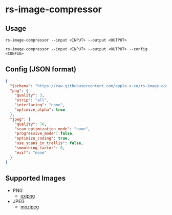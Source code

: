 # rs-image-compressor

## Usage

```text
rs-image-compressor --input <INPUT> --output <OUTPUT>
```

```text
rs-image-compressor --input <INPUT> --output <OUTPUT> --config <CONFIG>
```

## Config (JSON format)

```json
{
  "$schema": "https://raw.githubusercontent.com/apple-x-co/rs-image-compressor/refs/heads/main/schema/schema.json",
  "png": {
    "quality": 3,
    "strip": "all",
    "interlacing": "none",
    "optimize_alpha": true
  },
  "jpeg": {
    "quality": 70,
    "scan_optimization_mode": "none",
    "progressive_mode": false,
    "optimize_coding": true,
    "use_scans_in_trellis": false,
    "smoothing_factor": 0,
    "exif": "none"
  }
}
```

## Supported Images

* PNG
  * [oxipng](https://crates.io/crates/oxipng)
* JPEG
  * [mozjpeg](https://crates.io/crates/mozjpeg)
